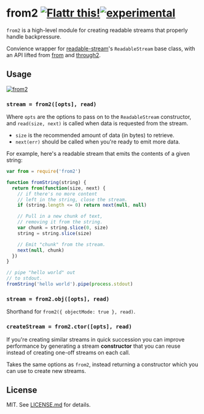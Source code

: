 # from2 [![Flattr this!](https://api.flattr.com/button/flattr-badge-large.png)](https://flattr.com/submit/auto?user_id=hughskennedy&url=http://github.com/hughsk/from2&title=from2&description=hughsk/from2%20on%20GitHub&language=en_GB&tags=flattr,github,javascript&category=software)[![experimental](http://hughsk.github.io/stability-badges/dist/experimental.svg)](http://github.com/hughsk/stability-badges) #

`from2` is a high-level module for creating readable streams that properly handle backpressure.

Convience wrapper for
[readable-stream](http://github.com/isaacs/readable-stream)'s `ReadableStream`
base class, with an API lifted from
[from](http://github.com/dominictarr/from) and
[through2](http://github.com/rvagg/through2).

## Usage ##

[![from2](https://nodei.co/npm/from2.png?mini=true)](https://nodei.co/npm/from2)

### `stream = from2([opts], read)` ###

Where `opts` are the options to pass on to the `ReadableStream` constructor,
and `read(size, next)` is called when data is requested from the stream.

* `size` is the recommended amount of data (in bytes) to retrieve.
* `next(err)` should be called when you're ready to emit more data.

For example, here's a readable stream that emits the contents of a given
string:

``` javascript
var from = require('from2')

function fromString(string) {
  return from(function(size, next) {
    // if there's no more content
    // left in the string, close the stream.
    if (string.length <= 0) return next(null, null)

    // Pull in a new chunk of text,
    // removing it from the string.
    var chunk = string.slice(0, size)
    string = string.slice(size)

    // Emit "chunk" from the stream.
    next(null, chunk)
  })
}

// pipe "hello world" out
// to stdout.
fromString('hello world').pipe(process.stdout)
```

### `stream = from2.obj([opts], read)` ###

Shorthand for `from2({ objectMode: true }, read)`.

### `createStream = from2.ctor([opts], read)` ###

If you're creating similar streams in quick succession you can improve
performance by generating a stream **constructor** that you can reuse instead
of creating one-off streams on each call.

Takes the same options as `from2`, instead returning a constructor which you
can use to create new streams.

## License ##

MIT. See [LICENSE.md](http://github.com/hughsk/from2/blob/master/LICENSE.md) for details.
